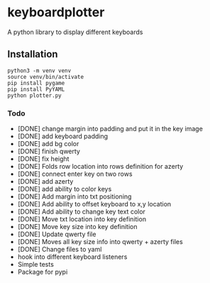 # keyboardplotter
A python library to display different keyboards

## Installation
```
python3 -m venv venv
source venv/bin/activate
pip install pygame
pip install PyYAML
python plotter.py
```

### Todo
- [DONE] change margin into padding and put it in the key image
- [DONE] add keyboard padding
- [DONE] add bg color
- [DONE] finish qwerty
- [DONE] fix height
- [DONE] Folds row location into rows definition for azerty
- [DONE] connect enter key on two rows
- [DONE] add azerty
- [DONE] add ability to color keys
- [DONE] Add margin into txt positioning
- [DONE] Add ability to offset keyboard to x,y location
- [DONE] Add ability to change key text color
- [DONE] Move txt location into key definition
- [DONE] Move key size into key definition
- [DONE] Update qwerty file
- [DONE] Moves all key size info into qwerty + azerty files
- [DONE] Change files to yaml
- hook into different keyboard listeners
- Simple tests
- Package for pypi
